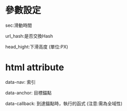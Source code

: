 

# 參數設定

sec:滑動時間

url_hash:是否交換Hash

head_hight:下滑高度 (單位:PX)


# html attribute

data-nav: 索引

data-anchor: 目標錨點

data-callback: 到達錨點時，執行的函式 (注意:需為全域性)

